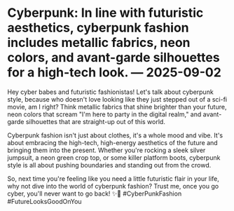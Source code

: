 # Cyberpunk: In line with futuristic aesthetics, cyberpunk fashion includes metallic fabrics, neon colors, and avant-garde silhouettes for a high-tech look. — 2025-09-02

Hey cyber babes and futuristic fashionistas! Let's talk about cyberpunk style, because who doesn't love looking like they just stepped out of a sci-fi movie, am I right? Think metallic fabrics that shine brighter than your future, neon colors that scream "I'm here to party in the digital realm," and avant-garde silhouettes that are straight-up out of this world.

Cyberpunk fashion isn't just about clothes, it's a whole mood and vibe. It's about embracing the high-tech, high-energy aesthetics of the future and bringing them into the present. Whether you're rocking a sleek silver jumpsuit, a neon green crop top, or some killer platform boots, cyberpunk style is all about pushing boundaries and standing out from the crowd.

So, next time you're feeling like you need a little futuristic flair in your life, why not dive into the world of cyberpunk fashion? Trust me, once you go cyber, you'll never want to go back! ✨🖤 #CyberPunkFashion #FutureLooksGoodOnYou